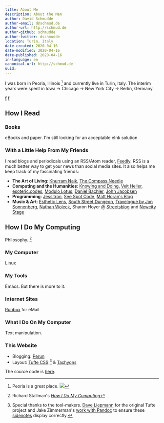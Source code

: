 ```yaml
---
title: About Me
description: About the Man
author: David Schmudde
author-email: d@schmud.de
author-url: http://schmud.de
author-github: schmudde
author-twitter: dschmudde
location: Turin, Italy
date-created: 2020-04-16
date-modified: 2020-04-16
date-published: 2020-04-16
in-language: en
canonical-url: http://schmud.de
uuid:
---
```


I was born in Peoria, Illinois [^peoria] and currently live in Turin, Italy. The interim years were spent in Iowa &rarr; Chicago &rarr; New York City &rarr; Berlin, Germany.

[f](/pages/now.html)
[f](pages/img/logo.jpg)

[^peoria]: Peoria is a great place. ![](/pages/img/logo.jpg)

## How I Read

### Books

eBooks and paper. I'm still looking for an acceptable eInk solution.

### With a Little Help From My Friends

I read blogs and periodicals using an RSS/Atom reader, [Feedly](https://feedly.com/). RSS is a much better way to get your news than social media sites. It also helps me keep track of my fascinating friends:

- **The Art of Living**: [Khurram Naik](https://naik.co), [The Compass Needle](https://compassneedleblog.wordpress.com)
- **Computing and the Humanities**: [Knowing and Doing](http://www.cs.uni.edu/~wallingf/blog/index.html), [Veit Heller](http://blog.veitheller.de/), [esoteric.codes](https://esoteric.codes), [Modulo Lotus](http://www.modulolotus.net), [Daniel Bachler](http://danielbachler.de/), [John Jacobsen](http://zerolib.com)
- **Programming**: [Jessitron](https://blog.jessitron.com), [See Spot Code](http://seespotcode.net/), [Matt Horan's Blog](https://blog.matthoran.com)
- **Music &amp; Art**: [Esthetic Lens](http://www.estheticlens.com), [South Street Dungeon](https://southstreetdungeon.wordpress.com), [Travelogue by Jon Sonnenberg](http://artoftravelogue.blogspot.com/), [Nathan Woleck](https://www.nathanwolek.com), Sharon Hoyer @ [Streetsblog](https://chi.streetsblog.org/author/sharonhoyer/) and [Newcity Stage](https://www.newcitystage.com/)

## How I Do My Computing

Philosophy. [^how-i-compute]

[^how-i-compute]: Richard Stallman's *[How I Do My Computing](https://stallman.org/stallman-computing.html)*

### My Computer

Linux

### My Tools

Emacs. But there is more to it.

### Internet Sites

[Runbox](https://runbox.com) for eMail.

### What I Do On My Computer

Text manipulation.

### This Website

- Blogging: [Perun](https://perun.io/)
- Layout: [Tufte CSS](https://edwardtufte.github.io/tufte-css/) [^tufte] &amp; [Tachyons](http://tachyons.io/)

[^tufte]: Special thanks to the tool-makers. [Dave Liepmann](https://www.daveliepmann.com/) for the original Tufte project and Jake Zimmerman's [work with Pandoc](https://jez.io/tufte-pandoc-css/) to ensure these [sidenotes](https://github.com/jez/pandoc-sidenote) display correctly.

The source code is [here](https://github.com/schmudde/blog).
